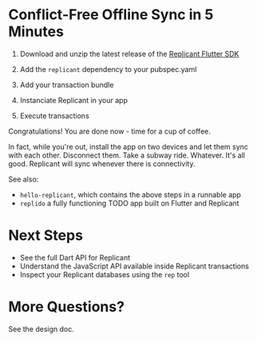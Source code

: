 # Conflict-Free Offline Sync in 5 Minutes

1. Download and unzip the latest release of the [Replicant Flutter SDK](https://github.com/aboodman/replicant/releases)

2. Add the `replicant` dependency to your pubspec.yaml

3. Add your transaction bundle

4. Instanciate Replicant in your app

5. Execute transactions

Congratulations! You are done now - time for a cup of coffee.

In fact, while you're out, install the app on two devices and let them sync with each other. Disconnect them. Take a subway ride. Whatever. It's all good. Replicant will sync whenever there is connectivity.

See also:
* `hello-replicant`, which contains the above steps in a runnable app
* `replido` a fully functioning TODO app built on Flutter and Replicant

# Next Steps

- See the full Dart API for Replicant
- Understand the JavaScript API available inside Replicant transactions
- Inspect your Replicant databases using the `rep` tool

# More Questions?

See the design doc.
